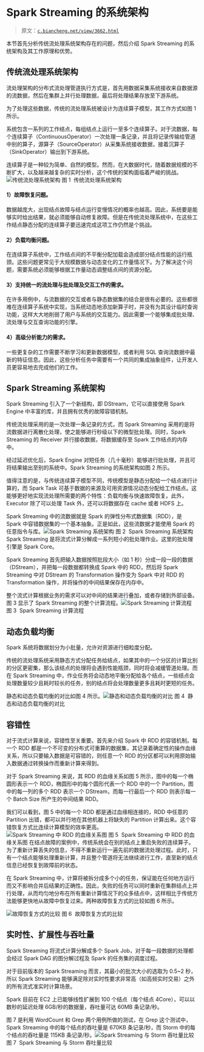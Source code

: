 # Spark Streaming 的系统架构

> 原文：[`c.biancheng.net/view/3662.html`](http://c.biancheng.net/view/3662.html)

本节首先分析传统流处理系统架构存在的问题，然后介绍 Spark Streaming 的系统架构及其工作原理和优势。

## 传统流处理系统架构

流处理架构的分布式流处理管道执行方式是，首先用数据采集系统接收来自数据源的流数据，然后在集群上并行处理数据，最后将处理结果存放至下游系统。

为了处理这些数据，传统的流处理系统被设计为连续算子模型，其工作方式如图 1 所示。

系统包含一系列的工作结点，每组结点上运行一至多个连续算子。对于流数据，每个连续算子（ContinuousOperator）一次处理一条记录，并且将记录传输给管道中别的算子，源算子（SourceOperator）从采集系统接收数据，接着沉算子（SinkOperator）输出到下游系统。

连续算子是一种较为简单、自然的模型。然而，在大数据时代，随着数据规模的不断扩大，以及越来越复杂的实时分析，这个传统的架构面临着严峻的挑战。![传统流处理系统架构](img/0916ef58b7d57025fdca06078813e9cf.png)
图 1  传统流处理系统架构

#### 1）故障恢复问题。

数据越庞大，出现结点故障与结点运行变慢情况的概率也越高。因此，系统要是能够实时给出结果，就必须能够自动修复故障。但是在传统流处理系统中，在这些工作结点静态分配的连续算子要迅速完成这项工作仍然是个挑战。

#### 2）负载均衡问题。

在连续算子系统中，工作结点间的不平衡分配加载会造成部分结点性能的运行瓶颈。这些问题更常见于大规模数据与动态变化的工作量情况下。为了解决这个问题，需要系统必须能够根据工作量动态调整结点间的资源分配。

#### 3）支持统一的流处理与批处理及交互工作的需求。

在许多用例中，与流数据的交互或者与静态数据集的结合是很有必要的。这些都很难在连续算子系统中实现，当系统动态地添加新算子时，并没有为其设计临时查询功能，这样大大地削弱了用户与系统的交互能力。因此需要一个能够集成批处理、流处理与交互查询功能的引擎。

#### 4）高级分析能力的需求。

一些更复杂的工作需要不断学习和更新数据模型，或者利用 SQL 查询流数据中最新的特征信息。因此，这些分析任务中需要有一个共同的集成抽象组件，让开发人员更容易地去完成他们的工作。

## Spark Streaming 系统架构

Spark Streaming 引入了一个新结构，即 DStream，它可以直接使用 Spark Engine 中丰富的库，并且拥有优秀的故障容错机制。

传统流处理采用的是一次处理一条记录的方式，而 Spark Streaming 采用的是将流数据进行离散化处理，使之能够进行秒级以下的微型批处理。同时，Spark Streaming 的 Receiver 并行接收数据，将数据缓存至 Spark 工作结点的内存中。

经过延迟优化后，Spark Engine 对短任务（几十毫秒）能够进行批处理，并且可将结果输出至别的系统中。Spark Streaming 的系统架构如图 2 所示。

值得注意的是，与传统连续算子模型不同，传统模型是静态分配给一个结点进行计算的，而 Spark Task 可基于数据的来源及可用资源情况动态分配给工作结点。这能够更好地实现流处理所需要的两个特性：负载均衡与快速故障恢复。此外，Executor 除了可以处理 Task 外，还可以将数据存在 cache 或者 HDFS 上。

Spark Streaming 中的流数据就是 Spark 的弹性分布式数据集（RDD），是 Spark 中容错数据集的一个基本抽象。正是如此，这些流数据才能使用 Spark 的任意指令与库。![Spark Streaming 系统架构](img/cb1daff5a48a40f13ff0ceb723dab14b.png)
图 2  Spark Streaming 系统架构
Spark Streaming 是将流式计算分解成一系列短小的批处理作业。这里的批处理引擎是 Spark Core。

Spark Streaming 首先把输入数据按照批段大小（如 1 秒）分成一段一段的数据（DStream），并把每一段数据都转换成 Spark 中的 RDD，然后将 Spark Streaming 中对 DStream 的 Transformation 操作变为 Spark 中对 RDD 的 Transformation 操作，并将操作的中间结果保存在内存中。

整个流式计算根据业务的需求可以对中间的结果进行叠加，或者存储到外部设备。图 3 显示了 Spark Streaming 的整个计算流程。![Spark Streaming 计算流程](img/f4287c1e0d317006dd539f7ea5be9b7a.png)
图 3  Spark Streaming 计算流程

## 动态负载均衡

Spark 系统将数据划分为小批量，允许对资源进行细粒度分配。

传统的流处理系统采用静态方式分配任务给结点，如果其中的一个分区的计算比别的分区更密集，那么该结点的处理将会遇到性能瓶颈，同时将会减缓管道处理。而在 Spark Streaming 中，作业任务将会动态地平衡分配给各个结点，一些结点会处理数量较少且耗时较长的任务，别的结点将会处理数量更多且耗时更短的任务。

静态和动态负载均衡的对比如图 4 所示。![静态和动态负载均衡的对比](img/9f28a503850fc458c00b41da3db40079.png)
图 4  静态和动态负载均衡的对比

## 容错性

对于流式计算来说，容错性至关重要。首先来介绍 Spark 中 RDD 的容错机制。每一个 RDD 都是一个不可变的分布式可重算的数据集，其记录着确定性的操作血缘关系，所以只要输入数据是可容错的，则任意一个 RDD 的分区都可以利用原始输入数据通过转换操作而重新计算来得到。

对于 Spark Streaming 来说，其 RDD 的血缘关系如图 5 所示，图中的每一个椭圆形表示一个 RDD，椭圆形中的每个圆形代表一个 RDD 中的一个 Partition，图中的每一列的多个 RDD 表示一个 DStream，而每一行最后一个 RDD 则表示每一个 Batch Size 所产生的中间结果 RDD。

我们可以看到，图 5 中的每一个 RDD 都是通过血缘相连接的，RDD 中任意的 Partition 出错，都可以并行地在其他机器上将缺失的 Partition 计算出来。这个容错恢复方式比连续计算模型的效率更高。![Spark Streaming 中 RDD 的血缘关系图](img/31389dfe140e8aeffb3b9f0854aa1801.png)
图 5  Spark Streaming 中 RDD 的血缘关系图
在结点故障的案例中，传统系统会在别的结点上重启失败的连续算子。为了重新计算丢失的信息，不得不重新运行一遍先前的数据流处理过程。此时，只有一个结点能够处理重新计算，并且整个管道将无法继续进行工作，直至新的结点信息已经恢复到故障前的状态。

在 Spark Streaming 中，计算将被拆分成多个小的任务，保证能在任何地方运行而又不影响合并后结果的正确性。因此，失败的任务可以同时重新在集群结点上并行处理，从而均匀地分布在所有重新计算情况下的众多结点中，这样相比于传统方法能够更快地从故障中恢复过来。两种故障恢复方式的比较如图 6 所示。

![故障恢复方式的比较](img/9b54211a3b08322cab831709dd8d9dd4.png)
图 6  故障恢复方式的比较

## 实时性、扩展性与吞吐量

Spark Streaming 将流式计算分解成多个 Spark Job，对于每一段数据的处理都会经过 Spark DAG 的图分解过程及 Spark 的任务集的调度过程。

对于目前版本的 Spark Streaming 而言，其最小的批次大小的选取为 0.5~2 秒，所以 Spark Streaming 能够满足除对实时性要求非常高（如高频实时交易）之外的所有流式准实时计算场景。

Spark 目前在 EC2 上已能够线性扩展到 100 个结点（每个结点 4Core），可以以数秒的延迟处理 6GB/秒的数据量，吞吐量可达 60MB 条记录/秒。

图 7 是利用 WordCount 和 Grep 两个用例所做的测试，在 Grep 这个测试中，Spark Streaming 中的每个结点的吞吐量是 670KB 条记录/秒，而 Storm 中的每个结点的吞吐量是 115KB 条记录/秒。![Spark Streaming 与 Storm 吞吐量比较](img/6b4f90d3a638592138efb25e52fb40e9.png)
图 7  Spark Streaming 与 Storm 吞吐量比较